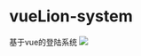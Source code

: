 # vueLion-system
基于vue的登陆系统
![](https://cdn.sinaimg.cn.52ecy.cn/large/005BYqpgly1g47yoli8wwj311y0lce81.jpg)
